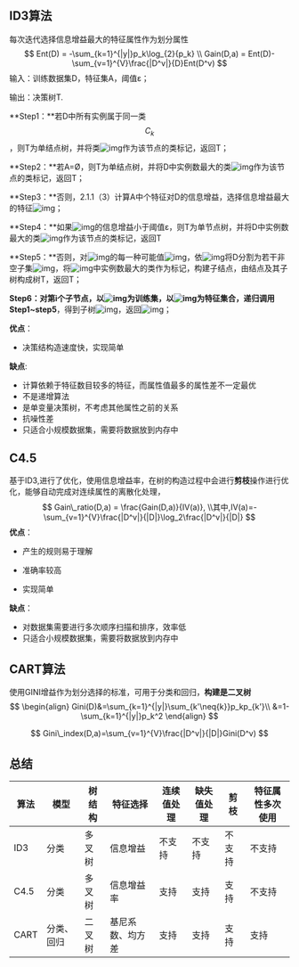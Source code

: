 ## ID3算法

每次迭代选择信息增益最大的特征属性作为划分属性
$$
Ent(D) = -\sum_{k=1}^{|y|}p_k\log_{2}{p_k} \\
Gain(D,a) = Ent(D)-\sum_{v=1}^{V}\frac{|D^v|}{D}Ent(D^v)
$$
输入：训练数据集D，特征集A，阈值ε；

输出：决策树T.

**Step1：**若D中所有实例属于同一类$$C_k​$$，则T为单结点树，并将类![img](https://shuwoom.com/wp-content/uploads/2018/10/9a2d62e98799d878be2e3d6133772b3c.png)作为该节点的类标记，返回T；

**Step2：**若A=Ø，则T为单结点树，并将D中实例数最大的类![img](https://shuwoom.com/wp-content/uploads/2018/10/9a2d62e98799d878be2e3d6133772b3c.png)作为该节点的类标记，返回T；

**Step3：**否则，2.1.1（3）计算A中个特征对D的信息增益，选择信息增益最大的特征![img](https://shuwoom.com/wp-content/uploads/2018/10/2ec429afd34217f1c3677724fa8fb15b.png)；

**Step4：**如果![img](https://shuwoom.com/wp-content/uploads/2018/10/07879f0e470512329a1ca3eff7be1cb0.png)的信息增益小于阈值ε，则T为单节点树，并将D中实例数最大的类![img](https://shuwoom.com/wp-content/uploads/2018/10/9a2d62e98799d878be2e3d6133772b3c.png)作为该节点的类标记，返回T

**Step5：**否则，对![img](https://shuwoom.com/wp-content/uploads/2018/10/07879f0e470512329a1ca3eff7be1cb0.png)的每一种可能值![img](https://shuwoom.com/wp-content/uploads/2018/10/676a8c839495baa86c594cbd06039139.png)，依![img](https://shuwoom.com/wp-content/uploads/2018/10/ba8c5b3f3d3f616ee756237cef210963.png)将D分割为若干非空子集![img](https://shuwoom.com/wp-content/uploads/2018/10/8c90311426a3327e30c3664e1d2e9ef8.png)，将![img](https://shuwoom.com/wp-content/uploads/2018/10/8c90311426a3327e30c3664e1d2e9ef8.png)中实例数最大的类作为标记，构建子结点，由结点及其子树构成树T，返回T；

**Step6：**对第i个子节点，以![img](https://shuwoom.com/wp-content/uploads/2018/10/8c90311426a3327e30c3664e1d2e9ef8.png)为训练集，以![img](https://shuwoom.com/wp-content/uploads/2018/10/6176289f227123f374bc1c33f6a0cb6b.png)为特征集合，递归调用**Step1~step5**，得到子树![img](https://shuwoom.com/wp-content/uploads/2018/10/6109eab53b1abe5b2eb330cf3427b86a.png)，返回![img](https://shuwoom.com/wp-content/uploads/2018/10/6109eab53b1abe5b2eb330cf3427b86a.png)；

**优点**：

- 决策结构造速度快，实现简单

**缺点**:

- 计算依赖于特征数目较多的特征，而属性值最多的属性差不一定最优
- 不是递增算法
- 是单变量决策树，不考虑其他属性之前的关系
- 抗噪性差
- 只适合小规模数据集，需要将数据放到内存中



## C4.5
基于ID3,进行了优化，使用信息增益率，在树的构造过程中会进行**剪枝**操作进行优化，能够自动完成对连续属性的离散化处理，
$$
Gain\_ratio(D,a) = \frac{Gain(D,a)}{IV(a)},
\\其中,IV(a)=-\sum_{v=1}^{V}\frac{|D^v|}{|D|}\log_2\frac{|D^v|}{|D|}
$$
**优点**：

- 产生的规则易于理解

- 准确率较高

- 实现简单

**缺点**：

- 对数据集需要进行多次顺序扫描和排序，效率低
- 只适合小规模数据集，需要将数据放到内存中

## CART算法

使用GINI增益作为划分选择的标准，可用于分类和回归，**构建是二叉树**
$$
\begin{align}
Gini(D)&=\sum_{k=1}^{|y|}\sum_{k'\neq{k}}p_kp_{k'}\\
&=1-\sum_{k=1}^{|y|}p_k^2
\end{align}
$$

$$
Gini\_index(D,a)=\sum_{v=1}^{V}\frac{|D^v|}{|D|}Gini(D^v)
$$

## 总结

| 算法 | 模型       | 树结构 | 特征选择 | 连续值处理 | 缺失值处理 | 剪枝 | 特征属性多次使用 |
| ---- | ---------- | ------ | -------- | ---------- | ---------- | ---- | ---------------- |
| ID3  | 分类       | 多叉树 | 信息增益 | 不支持     | 不支持     |  不支持    |    不支持              |
| C4.5 | 分类       |    多叉树    |   信息增益率       |     支持       | 支持 |    支持  |    不支持              |
| CART | 分类、回归 |    二叉树    | 基尼系数、均方差         | 支持           |   支持         |支持      |   支持               |

